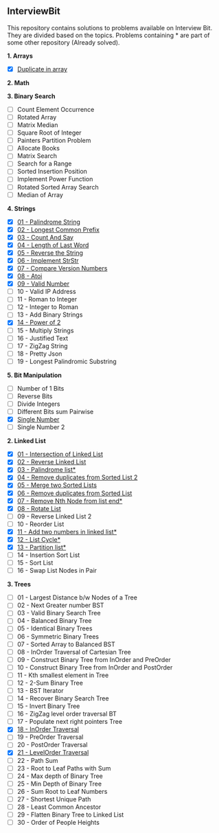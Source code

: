 ## InterviewBit
This repository contains solutions to problems available on Interview Bit. 
They are divided based on the topics. Problems containing * are part of some other repository (Already solved).

**1. Arrays**
- [X] [Duplicate in array](../master/src/com/deepak/interviewbit/Arrays/DuplicateInArray.java)

**2. Math**

**3. Binary Search**
- [ ] Count Element Occurrence
- [ ] Rotated Array
- [ ] Matrix Median
- [ ] Square Root of Integer
- [ ] Painters Partition Problem
- [ ] Allocate Books
- [ ] Matrix Search
- [ ] Search for a Range
- [ ] Sorted Insertion Position
- [ ] Implement Power Function
- [ ] Rotated Sorted Array Search
- [ ] Median of Array

**4. Strings**
- [X] [01 - Palindrome String](../master/src/com/deepak/interviewbit/Strings/Problem_01.java)
- [X] [02 - Longest Common Prefix](../master/src/com/deepak/interviewbit/Strings/Problem_02.java)
- [X] [03 - Count And Say](../master/src/com/deepak/interviewbit/Strings/Problem_03.java)
- [X] [04 - Length of Last Word](../master/src/com/deepak/interviewbit/Strings/Problem_04.java)
- [X] [05 - Reverse the String](../master/src/com/deepak/interviewbit/Strings/Problem_05.java)
- [X] [06 - Implement StrStr](../master/src/com/deepak/interviewbit/Strings/Problem_06.java)
- [X] [07 - Compare Version Numbers](../master/src/com/deepak/interviewbit/Strings/Problem_07.java)
- [X] [08 - Atoi](../master/src/com/deepak/interviewbit/Strings/Problem_08.java)
- [X] [09 - Valid Number](../master/src/com/deepak/interviewbit/Strings/Problem_09.java)
- [ ] 10 - Valid IP Address
- [ ] 11 - Roman to Integer
- [ ] 12 - Integer to Roman
- [ ] 13 - Add Binary Strings
- [X] [14 - Power of 2](../master/src/com/deepak/interviewbit/Strings/Problem_14.java)
- [ ] 15 - Multiply Strings
- [ ] 16 - Justified Text
- [ ] 17 - ZigZag String
- [ ] 18 - Pretty Json
- [ ] 19 - Longest Palindromic Substring

**5. Bit Manipulation**
- [ ] Number of 1 Bits
- [ ] Reverse Bits
- [ ] Divide Integers
- [ ] Different Bits sum Pairwise
- [X] [Single Number](../master/src/com/deepak/interviewbit/BitManipulation/Problem_05.java)
- [ ] Single Number 2

**2. Linked List**
- [X] [01 - Intersection of Linked List](../master/src/com/deepak/interviewbit/LinkedList/Problem_01.java)
- [X] [02 - Reverse Linked List](../master/src/com/deepak/interviewbit/LinkedList/Problem_02.java)
- [X] [03 - Palindrome list*](https://github.com/bug-bug-bug/Cracking-The-Coding-Interview/blob/master/src/com/deepak/ctci/Ch02_LinkedLists/Problem_06.java)
- [X] [04 - Remove duplicates from Sorted List 2](../master/src/com/deepak/interviewbit/LinkedList/Problem_04.java)
- [X] [05 - Merge two Sorted Lists](../master/src/com/deepak/interviewbit/LinkedList/Problem_05.java)
- [X] [06 - Remove duplicates from Sorted List](../master/src/com/deepak/interviewbit/LinkedList/Problem_06.java)
- [X] [07 - Remove Nth Node from list end*](https://github.com/bug-bug-bug/Cracking-The-Coding-Interview/blob/master/src/com/deepak/ctci/Ch02_LinkedLists/Problem_02.java)
- [X] [08 - Rotate List](../master/src/com/deepak/interviewbit/LinkedList/Problem_08.java)
- [ ] 09 - Reverse Linked List 2
- [ ] 10 - Reorder List
- [X] [11 - Add two numbers in linked list*](https://github.com/bug-bug-bug/Cracking-The-Coding-Interview/blob/master/src/com/deepak/ctci/Ch02_LinkedLists/Problem_05.java)
- [X] [12 - List Cycle*](https://github.com/bug-bug-bug/Cracking-The-Coding-Interview/blob/master/src/com/deepak/ctci/Ch02_LinkedLists/Problem_08.java)
- [X] [13 - Partition list*](https://github.com/bug-bug-bug/Cracking-The-Coding-Interview/blob/master/src/com/deepak/ctci/Ch02_LinkedLists/Problem_04.java)
- [ ] 14 - Insertion Sort List
- [ ] 15 - Sort List
- [ ] 16 - Swap List Nodes in Pair  

**3. Trees**  
- [ ] 01 - Largest Distance b/w Nodes of a Tree
- [ ] 02 - Next Greater number BST
- [ ] 03 - Valid Binary Search Tree
- [ ] 04 - Balanced Binary Tree
- [ ] 05 - Identical Binary Trees
- [ ] 06 - Symmetric Binary Trees
- [ ] 07 - Sorted Array to Balanced BST
- [ ] 08 - InOrder Traversal of Cartesian Tree
- [ ] 09 - Construct Binary Tree from InOrder and PreOrder
- [ ] 10 - Construct Binary Tree from InOrder and PostOrder
- [ ] 11 - Kth smallest element in Tree
- [ ] 12 - 2-Sum Binary Tree
- [ ] 13 - BST Iterator
- [ ] 14 - Recover Binary Search Tree
- [ ] 15 - Invert Binary Tree
- [ ] 16 - ZigZag level order traversal BT
- [ ] 17 - Populate next right pointers Tree
- [X] [18 - InOrder Traversal](../master/src/com/deepak/interviewbit/Trees/Problem_18.java)
- [ ] 19 - PreOrder Traversal
- [ ] 20 - PostOrder Traversal
- [X] [21 - LevelOrder Traversal](../master/src/com/deepak/interviewbit/Trees/Problem_21.java)
- [ ] 22 - Path Sum
- [ ] 23 - Root to Leaf Paths with Sum
- [ ] 24 - Max depth of Binary Tree
- [ ] 25 - Min Depth of Binary Tree
- [ ] 26 - Sum Root to Leaf Numbers
- [ ] 27 - Shortest Unique Path
- [ ] 28 - Least Common Ancestor
- [ ] 29 - Flatten Binary Tree to Linked List
- [ ] 30 - Order of People Heights
